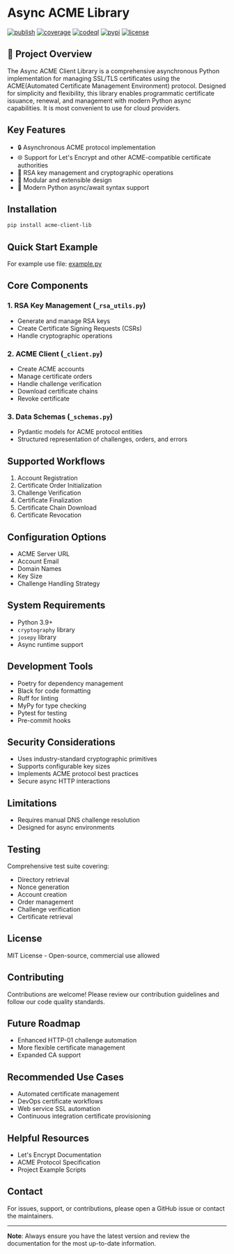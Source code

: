 # Async ACME Library

[![publish](https://github.com/mas-aleksey/acme-client/workflows/Build/badge.svg)](https://github.com/mas-aleksey/acme-client/actions?query=workflow%3A%22build%22)
[![coverage](https://coveralls.io/repos/mas-aleksey/acme-client/badge.svg)](https://coveralls.io/r/mas-aleksey/acme-client?branch=python-3)
[![codeql](https://github.com/mas-aleksey/acme-client/workflows/CodeQL/badge.svg)](https://github.com/mas-aleksey/acme-client/actions/workflows/codeql-analysis.yml)
[![pypi](https://img.shields.io/pypi/v/acme-client-lib.svg)](https://pypi.python.org/pypi/acme-client-lib)
[![license](https://img.shields.io/github/license/mas-aleksey/acme-client)](https://github.com/mas-aleksey/acme-client/blob/main/LICENSE)

## 🚀 Project Overview

The Async ACME Client Library is a comprehensive asynchronous Python implementation for managing SSL/TLS 
certificates using the ACME(Automated Certificate Management Environment) protocol. 
Designed for simplicity and flexibility, this library enables programmatic certificate issuance, renewal, 
and management with modern Python async capabilities. It is most convenient to use for cloud providers.

## Key Features

- 🔒 Asynchronous ACME protocol implementation
- 🌐 Support for Let's Encrypt and other ACME-compatible certificate authorities
- 🔑 RSA key management and cryptographic operations
- 🧩 Modular and extensible design
- 🚀 Modern Python async/await syntax support

## Installation

```bash
pip install acme-client-lib
```

## Quick Start Example

For example use file:
[example.py](https://github.com/mas-aleksey/acme-client/blob/main/example.py)

## Core Components

### 1. RSA Key Management (`_rsa_utils.py`)
- Generate and manage RSA keys
- Create Certificate Signing Requests (CSRs)
- Handle cryptographic operations

### 2. ACME Client (`_client.py`)
- Create ACME accounts
- Manage certificate orders
- Handle challenge verification
- Download certificate chains
- Revoke certificate

### 3. Data Schemas (`_schemas.py`)
- Pydantic models for ACME protocol entities
- Structured representation of challenges, orders, and errors

## Supported Workflows

1. Account Registration
2. Certificate Order Initialization
3. Challenge Verification
4. Certificate Finalization
5. Certificate Chain Download
6. Certificate Revocation

## Configuration Options

- ACME Server URL
- Account Email
- Domain Names
- Key Size
- Challenge Handling Strategy

## System Requirements

- Python 3.9+
- `cryptography` library
- `josepy` library
- Async runtime support

## Development Tools

- Poetry for dependency management
- Black for code formatting
- Ruff for linting
- MyPy for type checking
- Pytest for testing
- Pre-commit hooks

## Security Considerations

- Uses industry-standard cryptographic primitives
- Supports configurable key sizes
- Implements ACME protocol best practices
- Secure async HTTP interactions

## Limitations

- Requires manual DNS challenge resolution
- Designed for async environments

## Testing

Comprehensive test suite covering:
- Directory retrieval
- Nonce generation
- Account creation
- Order management
- Challenge verification
- Certificate retrieval

## License

MIT License - Open-source, commercial use allowed

## Contributing

Contributions are welcome! Please review our contribution guidelines and follow our code quality standards.

## Future Roadmap

- Enhanced HTTP-01 challenge automation
- More flexible certificate management
- Expanded CA support

## Recommended Use Cases

- Automated certificate management
- DevOps certificate workflows
- Web service SSL automation
- Continuous integration certificate provisioning

## Helpful Resources

- Let's Encrypt Documentation
- ACME Protocol Specification
- Project Example Scripts

## Contact

For issues, support, or contributions, please open a GitHub issue or contact the maintainers.

---

**Note**: Always ensure you have the latest version and review the documentation for the most up-to-date information.